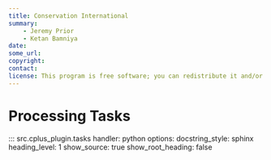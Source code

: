 ```yaml
---
title: Conservation International
summary:
    - Jeremy Prior
    - Ketan Bamniya
date:
some_url:
copyright:
contact:
license: This program is free software; you can redistribute it and/or modify it under the terms of the GNU Affero General Public License as published by the Free Software Foundation; either version 3 of the License, or (at your option) any later version.
---
```


# Processing Tasks

::: src.cplus_plugin.tasks
    handler: python
    options:
        docstring_style: sphinx
        heading_level: 1
        show_source: true
        show_root_heading: false

